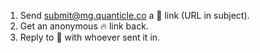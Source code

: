 1) Send submit@mg.quanticle.co a 💯 link (URL in subject).
2) Get an anonymous 🔥 link back.
3) Reply to 💬 with whoever sent it in.
